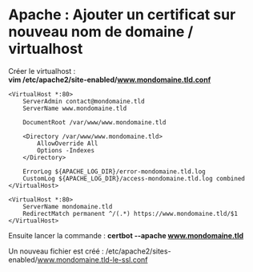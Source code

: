 # Apache : Ajouter un certificat sur nouveau nom de domaine / virtualhost

Créer le virtualhost :  
**vim /etc/apache2/site-enabled/www.mondomaine.tld.conf**
```
<VirtualHost *:80>
    ServerAdmin contact@mondomaine.tld
    ServerName www.mondomaine.tld
    
	DocumentRoot /var/www/www.mondomaine.tld

	<Directory /var/www/www.mondomaine.tld>
		AllowOverride All
		Options -Indexes
	</Directory>

    ErrorLog ${APACHE_LOG_DIR}/error-mondomaine.tld.log
    CustomLog ${APACHE_LOG_DIR}/access-mondomaine.tld.log combined
</VirtualHost>

<VirtualHost *:80>
    ServerName mondomaine.tld
    RedirectMatch permanent ^/(.*) https://www.mondomaine.tld/$1
</VirtualHost>
```

Ensuite lancer la commande :
**certbot --apache www.mondomaine.tld**

Un nouveau fichier est créé :
/etc/apache2/sites-enabled/www.mondomaine.tld-le-ssl.conf